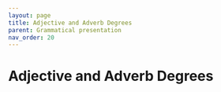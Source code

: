 ```yaml
---
layout: page
title: Adjective and Adverb Degrees
parent: Grammatical presentation
nav_order: 20
---
```


# Adjective and Adverb Degrees
